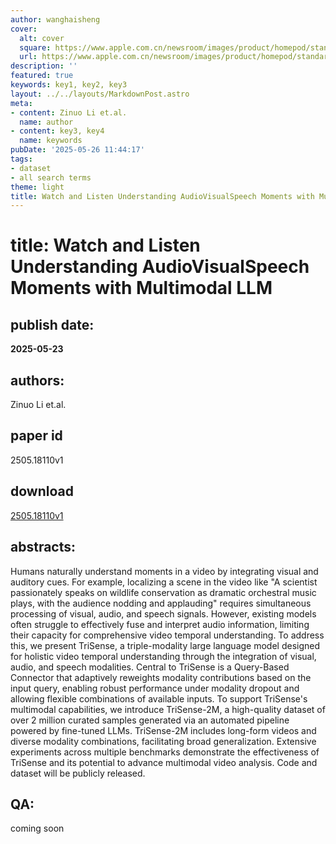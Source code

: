 ```yaml
---
author: wanghaisheng
cover:
  alt: cover
  square: https://www.apple.com.cn/newsroom/images/product/homepod/standard/Apple-HomePod-hero-230118_big.jpg.large_2x.jpg
  url: https://www.apple.com.cn/newsroom/images/product/homepod/standard/Apple-HomePod-hero-230118_big.jpg.large_2x.jpg
description: ''
featured: true
keywords: key1, key2, key3
layout: ../../layouts/MarkdownPost.astro
meta:
- content: Zinuo Li et.al.
  name: author
- content: key3, key4
  name: keywords
pubDate: '2025-05-26 11:44:17'
tags:
- dataset
- all search terms
theme: light
title: Watch and Listen Understanding AudioVisualSpeech Moments with Multimodal LLM
---
```


# title: Watch and Listen Understanding AudioVisualSpeech Moments with Multimodal LLM 
## publish date: 
**2025-05-23** 
## authors: 
  Zinuo Li et.al. 
## paper id
2505.18110v1
## download
[2505.18110v1](http://arxiv.org/abs/2505.18110v1)
## abstracts:
Humans naturally understand moments in a video by integrating visual and auditory cues. For example, localizing a scene in the video like "A scientist passionately speaks on wildlife conservation as dramatic orchestral music plays, with the audience nodding and applauding" requires simultaneous processing of visual, audio, and speech signals. However, existing models often struggle to effectively fuse and interpret audio information, limiting their capacity for comprehensive video temporal understanding. To address this, we present TriSense, a triple-modality large language model designed for holistic video temporal understanding through the integration of visual, audio, and speech modalities. Central to TriSense is a Query-Based Connector that adaptively reweights modality contributions based on the input query, enabling robust performance under modality dropout and allowing flexible combinations of available inputs. To support TriSense's multimodal capabilities, we introduce TriSense-2M, a high-quality dataset of over 2 million curated samples generated via an automated pipeline powered by fine-tuned LLMs. TriSense-2M includes long-form videos and diverse modality combinations, facilitating broad generalization. Extensive experiments across multiple benchmarks demonstrate the effectiveness of TriSense and its potential to advance multimodal video analysis. Code and dataset will be publicly released.
## QA:
coming soon
